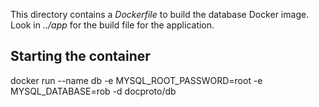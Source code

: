 This directory contains a *Dockerfile* to build the database Docker image. Look
in *../app* for the build file for the application.

## Starting the container

docker run --name db -e MYSQL_ROOT_PASSWORD=root -e MYSQL_DATABASE=rob -d docproto/db